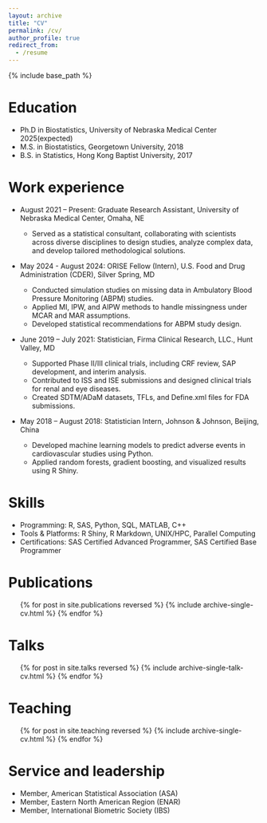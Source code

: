 ```yaml
---
layout: archive
title: "CV"
permalink: /cv/
author_profile: true
redirect_from:
  - /resume
---
```


{% include base_path %}

Education
======
* Ph.D in Biostatistics, University of Nebraska Medical Center 2025(expected)
* M.S. in Biostatistics, Georgetown University, 2018
* B.S. in Statistics, Hong Kong Baptist University, 2017

Work experience
======
* August 2021 – Present: Graduate Research Assistant, University of Nebraska Medical Center, Omaha, NE
  * Served as a statistical consultant, collaborating with scientists across diverse disciplines to design studies, analyze complex data, and develop tailored methodological solutions.
    
* May 2024 - August 2024: ORISE Fellow (Intern), U.S. Food and Drug Administration (CDER), Silver Spring, MD
  * Conducted simulation studies on missing data in Ambulatory Blood Pressure Monitoring (ABPM) studies.
  * Applied MI, IPW, and AIPW methods to handle missingness under MCAR and MAR assumptions.
  * Developed statistical recommendations for ABPM study design.

* June 2019 – July 2021: Statistician, Firma Clinical Research, LLC., Hunt Valley, MD
  * Supported Phase II/III clinical trials, including CRF review, SAP development, and interim analysis.
  * Contributed to ISS and ISE submissions and designed clinical trials for renal and eye diseases.
  * Created SDTM/ADaM datasets, TFLs, and Define.xml files for FDA submissions.

* May 2018 – August 2018: Statistician Intern, Johnson & Johnson, Beijing, China
  * Developed machine learning models to predict adverse events in cardiovascular studies using Python.
  * Applied random forests, gradient boosting, and visualized results using R Shiny.
  
Skills
======
* Programming: R, SAS, Python, SQL, MATLAB, C++
* Tools & Platforms: R Shiny, R Markdown, UNIX/HPC, Parallel Computing
* Certifications: SAS Certified Advanced Programmer, SAS Certified Base Programmer


Publications
======
  <ul>{% for post in site.publications reversed %}
    {% include archive-single-cv.html %}
  {% endfor %}</ul>
  
Talks
======
  <ul>{% for post in site.talks reversed %}
    {% include archive-single-talk-cv.html  %}
  {% endfor %}</ul>
  
Teaching
======
  <ul>{% for post in site.teaching reversed %}
    {% include archive-single-cv.html %}
  {% endfor %}</ul>
  
Service and leadership
======
* Member, American Statistical Association (ASA)
* Member, Eastern North American Region (ENAR)
* Member, International Biometric Society (IBS)

